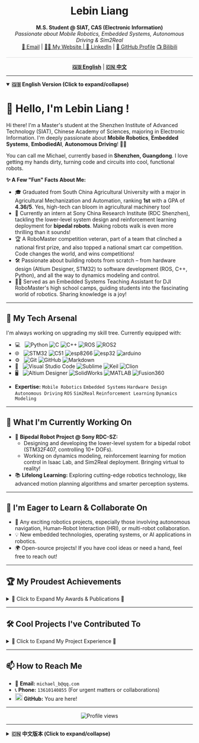 <div align="center">
  <h1>Lebin Liang</h1>
  <p>
    <b>M.S. Student @ SIAT, CAS (Electronic Information)</b>
    <br/>
    <i>Passionate about Mobile Robotics, Embedded Systems, Autonomous Driving & Sim2Real</i>
    <br/>
    <a href="mailto:michael_b@qq.com">📧 Email</a> | <a href="https://lebinliang.github.io/">👨‍🏫 My Website | <a href="[Your LinkedIn Profile URL]">🔗 LinkedIn</a> | <a href="https://github.com/LebinLiang">🐙 GitHub Profile</a>  <a href="https://space.bilibili.com/10843076?spm_id_from=333.1296.0.0)">📺 Bilibili</a>
  </p>
</div>
<hr style="height:1px;border:none;color:#ddd;background-color:#ddd;" />

<p align="center">
  <strong><a href="#english-version">🇬🇧 English</a></strong> | <strong><a href="#chinese-version">🇨🇳 中文</a></strong>
</p>

<hr/>

<a id="english-version"></a>
<details open> <summary><strong>🇬🇧 English Version (Click to expand/collapse)</strong></summary>

# 👋 Hello, I'm Lebin Liang !


Hi there! I'm a Master's student at the Shenzhen Institute of Advanced Technology (SIAT), Chinese Academy of Sciences, majoring in Electronic Information. I'm deeply passionate about **Mobile Robotics**, **Embedded Systems**, **EmbodiedAI**, **Autonomous Driving**! 🤖🚗

You can call me Michael, currently based in **Shenzhen, Guangdong**. I love getting my hands dirty, turning code and circuits into cool, functional robots.

**✨ A Few "Fun" Facts About Me:**

* 🎓 Graduated from South China Agricultural University with a major in Agricultural Mechanization and Automation, ranking **1st** with a GPA of **4.36/5**. Yes, high-tech can bloom in agricultural machinery too!
* 🧠 Currently an intern at Sony China Research Institute (RDC Shenzhen), tackling the lower-level system design and reinforcement learning deployment for **bipedal robots**. Making robots walk is even more thrilling than it sounds!
* 🏆 A RoboMaster competition veteran, part of a team that clinched a national first prize, and also topped a national smart car competition. Code changes the world, and wins competitions!
* 🛠️ Passionate about building robots from scratch – from hardware design (Altium Designer, STM32) to software development (ROS, C++, Python), and all the way to dynamics modeling and control.
* 👨‍🏫 Served as an Embedded Systems Teaching Assistant for DJI RoboMaster's high school camps, guiding students into the fascinating world of robotics. Sharing knowledge is a joy!

---

## 🚀 My Tech Arsenal

I'm always working on upgrading my skill tree. Currently equipped with:

- 💻 &nbsp;
  ![Python](https://img.shields.io/badge/-Python-333333?style=flat&logo=python)
  ![C](https://img.shields.io/badge/-C-333333?style=flat&logo=c&logoColor=007396)
  ![C++](https://img.shields.io/badge/-C++-333333?style=flat&logo=c%2B%2B&logoColor=00599C)
  ![ROS](https://img.shields.io/badge/-ROS-333333?style=flat&logo=ros)
  ![ROS2](https://img.shields.io/badge/-ROS2-333333?style=flat&logo=ros2)
- 🌐 &nbsp;
  ![STM32](https://img.shields.io/badge/-STM32-333333?style=flat&logo=stmicroelectronics)
  ![C51](https://img.shields.io/badge/-C51-333333?style=flat)
  ![esp8266](https://img.shields.io/badge/-esp8266-333333?style=flat&logo=esphome)
  ![esp32](https://img.shields.io/badge/-esp32-333333?style=flat&logo=esphome)
  ![arduino](https://img.shields.io/badge/-arduino-333333?style=flat&logo=arduino)
- ⚙️ &nbsp;
  ![Git](https://img.shields.io/badge/-Git-333333?style=flat&logo=git)
  ![GitHub](https://img.shields.io/badge/-GitHub-333333?style=flat&logo=github)
  ![Markdown](https://img.shields.io/badge/-Markdown-333333?style=flat&logo=markdown)
- 🔧 &nbsp;
  ![Visual Studio Code](https://img.shields.io/badge/-Visual%20Studio%20Code-333333?style=flat&logo=visual-studio-code&logoColor=007ACC)
  ![Sublime](https://img.shields.io/badge/-Sublime-333333?style=flat&logo=sublimetext)
  ![Keil](https://img.shields.io/badge/-Keil-333333?style=flat&logo=arm)
  ![Clion](https://img.shields.io/badge/-Clion-333333?style=flat&logo=clion)
- 🖥 &nbsp;
  ![Altium Designer](https://img.shields.io/badge/-Altium%20Designer-333333?style=flat&logo=altiumdesigner)
  ![SolidWorks](https://img.shields.io/badge/-SolidWorks-333333?style=flat&logo=solidworks)
  ![MATLAB](https://img.shields.io/badge/-MATLAB-333333?style=flat&logo=mathworks)
  ![Fusion360](https://img.shields.io/badge/-Fusion360-333333?style=flat&logo=autodesk)
  
* **Expertise:**
    `Mobile Robotics` `Embedded Systems` `Hardware Design` `Autonomous Driving` `ROS` `Sim2Real` `Reinforcement Learning` `Dynamics Modeling`

---

## 🔭 What I'm Currently Working On

* 🤖 **Bipedal Robot Project @ Sony RDC-SZ:**
    * Designing and developing the lower-level system for a bipedal robot (STM32F407, controlling 10+ DOFs).
    * Working on dynamics modeling, reinforcement learning for motion control in Isaac Lab, and Sim2Real deployment. Bringing virtual to reality!
* 📚 **Lifelong Learning:** Exploring cutting-edge robotics technology, like advanced motion planning algorithms and smarter perception systems.

---

## 🌱 I'm Eager to Learn & Collaborate On

* 🤝 Any exciting robotics projects, especially those involving autonomous navigation, Human-Robot Interaction (HRI), or multi-robot collaboration.
* 💡 New embedded technologies, operating systems, or AI applications in robotics.
* 🌍 Open-source projects! If you have cool ideas or need a hand, feel free to reach out!

---

## 🏆 My Proudest Achievements

<details>
<summary>🏅 Click to Expand My Awards & Publications 🏅</summary>

* **Selected Awards:**
    * 🥇 IEEE ICRA 2024 RoboMaster University Sim2Real Challenge (Second Prize) (2024.6)
    * 🥇 21st National Collegiate RoboMaster Competition - Super Confrontation (National First Prize) (2022.8)
    * 🥇 21st National Collegiate RoboMaster Competition - University League (Automated Infantry) (First Prize) (2022.11)
    * 🥇 16th National University Smart Car Competition - iFlytek Smart Restaurant (National First Prize) (2021.8)
    * 🥇 2020 Guangdong Provincial Collegiate Electronic Design Contest (Provincial First Prize) (2020.10)
* **Publications:**
    * 📄 "A Real-time Framework for UAV Indoor Self-Positioning and 3D Mapping Base on 2D Lidar, Stereo Camera and IMU" (First Author) - *IEEE RCAR 2023*
    * 📄 "Design and Experiment of Navigation Control System for Translational Row Shifting of Four-Wheel Steering Boom Sprayer" (Second Student Author) - *Transactions of the Chinese Society for Agricultural Machinery, 2023*

</details>

---

## 🛠️ Cool Projects I've Contributed To

<details>
<summary>🤖 Click to Expand My Project Experience 🤖</summary>

* **Sony China Research Institute - Bipedal Robot Development (Internship 2025):**
    * Responsible for lower-level system design & development (STM32F407, various communication protocols).
    * Involved in dynamics modeling, RL motion control in Isaac Lab, and Sim2Real deployment.
    * Highlights: Online detection, emergency power-off, power monitoring safety features.
* **4WD-4WS Autonomous Sprayer Navigation Control System (2021-2023, Project Lead, National Innovation Program):**
    * Developed an 8-DOF chassis kinematic model and implemented PID trajectory tracking algorithms.
    * Designed an embedded controller (CAN & USB communication).
    * Outcomes: Excellent project completion, 1 software copyright, 1 EI paper published.
* **Taurus Robotics Team - Navigation Lead (2021-2022):**
    * RoboMaster Competition. Led the navigation group for the autonomous infantry robot.
    * Developed full-field localization and autonomous navigation using Mecanum wheel encoder odometry, IMU, and LiDAR.
    * Implemented traditional vision-based target recognition and enemy armor detection, enabling fully autonomous tracking and engagement.
    * Constructed the overall ROS-based robot software architecture, including a Gazebo simulation platform, and established communication between embedded hardware and application-level software.
    * Optimized navigation algorithms, designed a "small-gyro" (anti-rotation) trajectory following algorithm using tf transforms for real-time autonomous path planning, tracking, and dynamic obstacle avoidance.
    * Contributed to team building, planning, technical documentation, member training, and lab setup.
* **DJI RoboMaster High School Robotics Camp (2020-2022, Embedded Systems TA):**
    * Designed and taught embedded development courses, developed ROS driver packages.
    * Successfully organized multiple STEAM robotics camps for 100+ students.
* **National University Smart Car Competition - Team Member/Captain (2020-2021):**
    * Participated in 2020 (Outdoor Opto-Electronic Group) and 2021 (iFlytek Smart Restaurant Group).
    * **2020 (Ackermann Car):** Achieved indoor localization and optimal multi-target path planning using LiDAR, IMU, and wheel odometry. Designed embedded controller for vehicle control, odometry, and communication.
    * **2021 (Mecanum Wheel Car):** Implemented indoor localization and multi-task allocation (QR code recognition, target detection, autonomous navigation) using LiDAR, IMU. Developed a ROS-based multi-task scheduling framework with a state machine for task switching, including QR code recognition and voice announcements.
    * Responsible for team project management and task planning.

</details>

---

## 📫 How to Reach Me

* 📧 **Email:** `michael_b@qq.com`
* 📞 **Phone:** `13610140855` (For urgent matters or collaborations)
* <img src="https://cdn.jsdelivr.net/gh/devicons/devicon/icons/github/github-original.svg" width="20" height="20"/> **GitHub:** You are here!


---

<p align="center">
  <img src="https://komarev.com/ghpvc/?username=LebinLiang&label=Profile%20views&color=0e75b6&style=flat" alt="Profile views" />
</p>

</details>

<hr/>

<a id="chinese-version"></a>
<details> <summary><strong>🇨🇳 中文版本 (Click to expand/collapse)</strong></summary>

# 👋 你好，我是梁乐彬 (Michael Liang)!

嗨！我是一名来自中国科学院大学深圳先进技术研究院的在读硕士研究生，主攻电子信息方向，也是一枚对**移动机器人**、**嵌入式系统**、**EmbodiedAI**和**自动驾驶**充满无限热情的探索者！🤖🚗

你可以叫我 Michael，目前坐标 **中国广东深圳**。我喜欢动手实践，把代码和电路变成能跑能动的酷炫玩意儿。

**✨ 关于我的一点“趣”事:**

* 🎓 本科GPA **4.36/5**，专业排名**第一**毕业于华南农业大学 (双一流) 农业机械化及其自动化专业。没错，农业机械也能玩出高科技！
* 🧠 目前在索尼中国研究院 (RDC深圳) 实习，正在挑战**双足机器人**的下位机系统设计和强化学习部署。让机器人学会走路，比想象中还要刺激！
* 🏆 RoboMaster 赛场老兵，曾随队斩获全国一等奖，也曾在智能车竞赛中拔得头筹。代码改变世界，也能赢得比赛！
* 🛠️ 热衷于从0到1打造机器人，从硬件设计 (Altium Designer, STM32) 到软件开发 (ROS, C++, Python)，再到动力学建模与控制，我都乐在其中。
* 👨‍🏫 曾在大疆创新 RoboMaster 担任嵌入式方向助教，带领中学生们踏入机器ンの奇妙世界。教学相长，其乐无穷！

---

## 🚀 我的技能装备库 (My Tech Arsenal)

我一直在努力升级我的技能树，目前装备了：

* **编程语言 & 工具 (Languages & Tools):**
    [![My Skills](https://skillicons.dev/icons?i=cpp,python,c,ros,matlab,arduino,git,github,docker)](https://skillicons.dev)
* **硬件 & 设计 (Hardware & Design):**
    [![My Skills](https://skillicons.dev/icons?i=linux,stm32,raspberrypi)](https://skillicons.dev)
    * `Altium Designer` `Keil` `SolidWorks` `CAN` `RS485` `EtherCAT`
* **专业领域 (Expertise):**
    `移动机器人 (Mobile Robotics)` `嵌入式系统 (Embedded Systems)` `硬件设计 (Hardware Design)` `自动驾驶 (Autonomous Driving)` `ROS` `Sim2Real` `强化学习 (Reinforcement Learning)` `动力学建模 (Dynamics Modeling)`

---

## 🔭 我当前正在捣鼓 (What I'm Currently Working On)

* 🤖 **双足机器人项目 (Bipedal Robot Project @ Sony RDC):**
    * 设计和开发双足机器人下位机系统 (基于 STM32F407, 控制10+自由度)。
    * 进行 Isaac Lab 中的双足机器人动力学建模与强化学习运动控制，并尝试 Sim2Real 部署。让虚拟走进现实！
* 📚 **持续学习 (Lifelong Learning):** 探索机器人领域的前沿技术，比如更高效的运动规划算法、更智能的感知系统。

---

## 🌱 我渴望学习与合作 (I'm Eager to Learn & Collaborate On)

* 🤝 任何有趣的机器人项目，特别是涉及自主导航、人机交互或多机器人协作的。
* 💡 新的嵌入式技术、操作系统或AI在机器人上的应用。
* 🌍 开源项目！如果你有好点子，或者需要帮手，随时可以找我聊聊！

---

## 🏆 我的荣耀时刻 (My Proudest Achievements)

<details>
<summary>🏅 点击展开我的获奖与发表记录 🏅</summary>

* **主要奖项 (Selected Awards):**
    * 🥇 IEEE ICRA 2024 RoboMaster University Sim2Real Challenge (Second Prize) (2024.6)
    * 🥇 第二十一届全国大学生机器人大赛 RoboMaster 机甲大师超级对抗赛 全国一等奖 (2022.8)
    * 🥇 第二十一届全国大学生机器人大赛 RoboMaster 机甲大师高校联盟赛(自动步兵组)一等奖 (2022.11)
    * 🥇 第十六届全国大学生智能汽车竞赛-讯飞智能餐厅组别 全国一等奖 (2021.8)
    * 🥇 2020 广东省大学生电子设计竞赛-省部级一等奖 (2020.10)
* **论文发表 (Publications):**
    * 📄 A Real-time Framework for UAV Indoor Self-Positioning and 3D Mapping Base on 2D Lidar, Stereo Camera and IMU (第一作者) - *IEEE RCAR 2023*
    * 📄 四轮转向喷杆喷雾机平移换行导航控制系统设计与试验 (学生第二作者) - *《农业机械学报》2023*

</details>

---

## 🛠️ 我参与过的酷项目 (Cool Projects I've Contributed To)

<details>
<summary>🤖 点击展开我的项目经验 🤖</summary>

* **索尼中国研究院 - 双足机器人开发 (2025实习):**
    * 负责双足机器人下位机系统设计与开发 (STM32F407, 多种通讯协议)。
    * 参与 Isaac Lab 双足机器人动力学建模与强化学习运动控制及 Sim2 Real 部署。
    * 亮点：在线检测、紧急断电、功率检测等安全设计。
* **4WD-4WS 无人驾驶喷杆喷雾机导航控制系统 (2021-2023, 项目负责人, 国家级大创):**
    * 构建八自由度底盘运动学模型，实现 PID 轨迹跟踪算法。
    * 设计嵌入式控制器 (CAN & USB 通讯)。
    * 成果：项目优秀结题，申请软著1篇，发表EI论文1篇。
* **Taurus 机器人战队 - 导航组组长 (2021-2022):**
    * RoboMaster 机甲大师赛，主要任务为开发自动步兵机器人实现基于麦克纳姆轮底盘编码器里程计、IMU 与激光雷达的全场定位与自主导航。
    * 利用传统视觉目标识别并检测敌方装甲板，最终实现全自主跟踪并打击敌方机器人赢得比赛胜利。
    * 构建基于 ROS 的机器人整体软件框架，Gazebo 的机器人仿真平台，并实现下层嵌入式硬件与上层应用层软件通讯。
    * 优化机器人导航算法，设计基于 tf 变换的小陀螺轨迹跟随算法，机器人实时自主规划路径并跟踪轨迹，同时躲避移动障碍物。
    * 战队建设与规划、队伍技术文档编写、组内人员培训与实验室建设。
* **大疆创新 RoboMaster 高中生机器人假期营 (2020-2022, 嵌入式方向助教):**
    * 设计并教授嵌入式开发课程，开发 ROS 驱动包。
    * 成功组织多场百人以上 STEAM 机器人主题假期营。
* **全国大学生智能汽车竞赛 - 室外光电组/讯飞智慧餐厅组 队员 | 队长 (2020-2021):**
    * 分别参与 2020 年与 2021 年全国大学生智能汽车竞赛。
    * 基于激光雷达、IMU 与计米轮的阿克曼型车模实现在室内的定位与多目标点的最优路径规划导航 (2020)。
    * 基于激光雷达、IMU 与麦克纳姆轮车模实现室内定位与多任务分配，包括二维码识别、目标检测与自主导航 (2021)。
    * 设计并制作嵌入式控制器实现阿克曼型车模控制与里程计速度解算，上下位机通讯协议。
    * 构建基于 ROS 的多任务调度软件框架，基于状态机的任务切换方法，实现二维码识别、语音播报、定位与多点导航。
    * 队伍项目进度管理、人员任务规划。

</details>

---

## 📫 如何找到我 (How to Reach Me)

* 📧 **邮箱:** `michael_b@qq.com`
* 📞 **电话:** `13610140855` (紧急情况或合作洽谈)
* <img src="https://cdn.jsdelivr.net/gh/devicons/devicon/icons/github/github-original.svg" width="20" height="20"/> **GitHub:** 你已经在这里啦！

---

<p align="center">
  <img src="https://komarev.com/ghpvc/?username=LebinLiang&label=Profile%20views&color=0e75b6&style=flat" alt="Profile views" />
</p>

</details>
